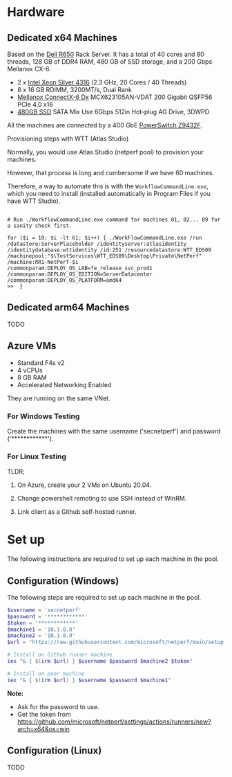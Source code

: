 # Hardware

## Dedicated x64 Machines

Based on the [Dell R650](https://i.dell.com/sites/csdocuments/Product_Docs/en/poweredge-r650-spec-sheet.pdf) Rack Server. It has a total of 40 cores and 80 threads, 128 GB of DDR4 RAM, 480 GB of SSD storage, and a 200 Gbps Mellanox CX-6.

- 2 x [Intel Xeon Silver 4316](https://ark.intel.com/content/www/us/en/ark/products/215270/intel-xeon-silver-4316-processor-30m-cache-2-30-ghz.html) (2.3 GHz, 20 Cores / 40 Threads)
- 8 x 16 GB RDIMM, 3200MT/s, Dual Rank
- [Mellanox ConnectX-6 Dx](https://docs.nvidia.com/networking/display/ConnectX6DxEN/Specifications) MCX623105AN-VDAT 200 Gigabit QSFP56 PCIe 4.0 x16
- [480GB SSD](https://www.dell.com/en-us/shop/480gb-ssd-sata-mixed-use-6gbps-512e-25in-hot-plug-s4620/apd/345-bdns/storage-drives-media) SATA Mix Use 6Gbps 512in Hot-plug AG Drive, 3DWPD

All the machines are connected by a 400 GbE [PowerSwitch Z9432F](https://www.delltechnologies.com/asset/en-us/products/networking/technical-support/dell-emc-powerswitch-z9432f-spec-sheet.pdf).

Provisioning steps with WTT (Atlas Studio)

Normally, you would use Atlas Studio (netperf pool) to provision your machines.

However, that process is long and cumbersome if we have 60 machines.

Therefore, a way to automate this is with the `WorkflowCommandLine.exe`, which you need to install (installed automatically in Program Files if you have WTT Studio).

```

# Run ./WorkflowCommandLine.exe command for machines 01, 02... 09 for a sanity check first.

for ($i = 10; $i -lt 61; $i++) { ./WorkFlowCommandLine.exe /run /datastore:ServerPlaceholder /identityserver:atlasidentity /identitydatabase:wttidentity /id:251 /resourcedatastore:WTT_EDS09 /machinepool:"$\TestServices\WTT_EDS09\Desktop\Private\NetPerf" /machine:RR1-NetPerf-$i /commonparam:DEPLOY_OS_LAB=fe_release_svc_prod1 /commonparam:DEPLOY_OS_EDITION=ServerDatacenter /commonparam:DEPLOY_OS_PLATFORM=amd64
>>  }
```


## Dedicated arm64 Machines

TODO

## Azure VMs

- Standard F4s v2
- 4 vCPUs
- 8 GB RAM
- Accelerated Networking Enabled

They are running on the same VNet.

### For Windows Testing

Create the machines with the same username ('secnetperf') and password ('************').

### For Linux Testing

TLDR;

1. On Azure, create your 2 VMs on Ubuntu 20.04.

2. Change powershell remoting to use SSH instead of WinRM.

3. Link client as a Github self-hosted runner.

# Set up

The following instructions are required to set up each machine in the pool.

## Configuration (Windows)

The following steps are required to set up each machine in the pool.

```PowerShell
$username = 'secnetperf'
$password = '************'
$token = '************'
$machine1 = '10.1.0.8'
$machine2 = '10.1.0.9'
$url = "https://raw.githubusercontent.com/microsoft/netperf/main/setup-runner.ps1"

# Install on Github runner machine
iex "& { $(irm $url) } $username $password $machine2 $token"

# Install on peer machine
iex "& { $(irm $url) } $username $password $machine1"
```

**Note:**

- Ask for the password to use.
- Get the token from https://github.com/microsoft/netperf/settings/actions/runners/new?arch=x64&os=win

## Configuration (Linux)

TODO
